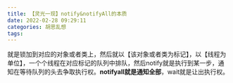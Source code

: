 ```yaml
---
title: 【灵光一现】notify&notifyAll的本质
date: 2022-02-28 09:29:11
categories: 胡思乱想
tags: 
---
```

就是锁加到对应的对象或者类上，然后就以【该对象或者类为标记】，以【线程为单位】，一个个线程在对应标记的队列中排队，然后notify就是执行到某一步，通知在等待队列的头去争取执行权。**notifyall就是通知全部**，wait就是让出执行权。
